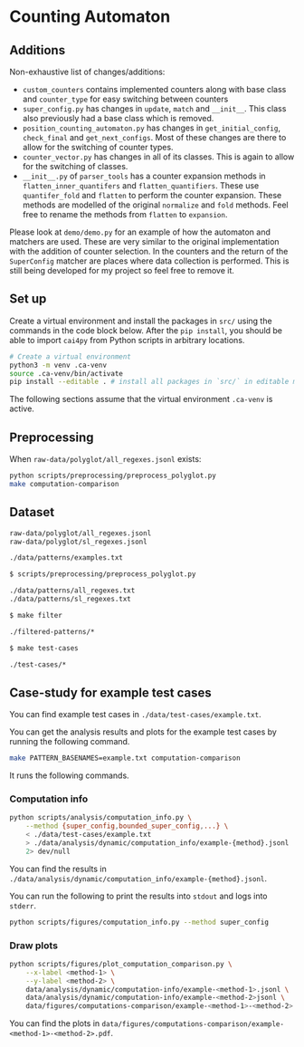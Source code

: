 # Counting Automaton

## Additions

Non-exhaustive list of changes/additions:

- `custom_counters` contains implemented counters along with base class and `counter_type` for easy switching between counters
- `super_config.py` has changes in `update`, `match` and `__init__`. This class also previously had a base class which is removed.
- `position_counting_automaton.py` has changes in `get_initial_config`, `check_final` and `get_next_configs`. Most of these changes are there to allow for the switching of counter types.
- `counter_vector.py` has changes in all of its classes. This is again to allow for the switching of classes.
- `__init__.py` of `parser_tools` has a counter expansion methods in `flatten_inner_quantifers` and `flatten_quantifiers`. These use `quantifer_fold` and `flatten` to perform the counter expansion. These methods are modelled of the original `normalize` and `fold` methods. Feel free to rename the methods from `flatten` to `expansion`.

Please look at `demo/demo.py` for an example of how the automaton and matchers are used. These are very similar to the original implementation with the addition of counter selection. In the counters and the return of the `SuperConfig` matcher are places where data collection is performed. This is still being developed for my project so feel free to remove it.

## Set up

Create a virtual environment and install the packages in `src/` using the commands in the code block below.
After the `pip install`, you should be able to import `cai4py` from Python scripts in arbitrary locations.

```bash
# Create a virtual environment
python3 -m venv .ca-venv
source .ca-venv/bin/activate
pip install --editable . # install all packages in `src/` in editable mode (no need to reinstall after making changes)
```

The following sections assume that the virtual environment `.ca-venv` is active.

## Preprocessing

When `raw-data/polyglot/all_regexes.jsonl` exists:

```bash
python scripts/preprocessing/preprocess_polyglot.py
make computation-comparison
```

## Dataset

```bash
raw-data/polyglot/all_regexes.jsonl
raw-data/polyglot/sl_regexes.jsonl

./data/patterns/examples.txt

$ scripts/preprocessing/preprocess_polyglot.py

./data/patterns/all_regexes.txt
./data/patterns/sl_regexes.txt

$ make filter

./filtered-patterns/*

$ make test-cases

./test-cases/*
```

## Case-study for example test cases

You can find example test cases in `./data/test-cases/example.txt`.

You can get the analysis results and plots for the example test cases by
running the following command.

```bash
make PATTERN_BASENAMES=example.txt computation-comparison
```

It runs the following commands.

### Computation info

```bash
python scripts/analysis/computation_info.py \
    --method {super_config,bounded_super_config,...} \
    < ./data/test-cases/example.txt
    > ./data/analysis/dynamic/computation_info/example-{method}.jsonl
    2> dev/null
```

You can find the results in
`./data/analysis/dynamic/computation_info/example-{method}.jsonl`.

You can run the following to print the results into `stdout` and logs into
`stderr`.

```bash
python scripts/figures/computation_info.py --method super_config
```

### Draw plots

```bash
python scripts/figures/plot_computation_comparison.py \
    --x-label <method-1> \
    --y-label <method-2> \
    data/analysis/dynamic/computation-info/example-<method-1>.jsonl \
    data/analysis/dynamic/computation-info/example-<method-2>jsonl \
    data/figures/computations-comparison/example-<method-1>-<method-2>.pdf
```

You can find the plots in
`data/figures/computations-comparison/example-<method-1>-<method-2>.pdf`.
